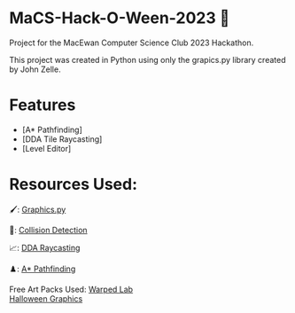 # MaCS-Hack-O-Ween-2023 🎃
Project for the MacEwan Computer Science Club 2023 Hackathon.

This project was created in Python using only the grapics.py library created by John Zelle.

 # Features
 
- [A* Pathfinding]
- [DDA Tile Raycasting]
- [Level Editor]
# Resources Used:

🖌️: [Graphics.py](https://mcsp.wartburg.edu/zelle/python/graphics.py)

🤯: [Collision Detection](https://www.jeffreythompson.org/collision-detection/)

📈: [DDA Raycasting](https://til.zimventures.com/GameMaker/dda)

♟️: [A* Pathfinding](https://www.youtube.com/watch?v=-L-WgKMFuhE)

 Free Art Packs Used: [Warped Lab](https://opengameart.org/content/warped-top-down-tech-lab)  
      [Halloween Graphics](https://finalbossblues.itch.io/halloween-graphics)
